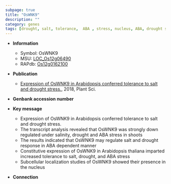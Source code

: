 ```yaml
---
subpage: true
title: "OsWNK9"
description: ""
category: genes
tags: [drought, salt, tolerance,  ABA , stress, nucleus, ABA, drought stress]
---
```


* **Information**  
    + Symbol: OsWNK9  
    + MSU: [LOC_Os12g06490](http://rice.plantbiology.msu.edu/cgi-bin/ORF_infopage.cgi?orf=LOC_Os12g06490)  
    + RAPdb: [Os12g0162100](http://rapdb.dna.affrc.go.jp/viewer/gbrowse_details/irgsp1?name=Os12g0162100)  

* **Publication**  
    + [Expression of OsWNK9 in Arabidopsis conferred tolerance to salt and drought stress.](http://www.ncbi.nlm.nih.gov/pubmed?term=Expression+of+OsWNK9+in+Arabidopsis+conferred+tolerance+to+salt+and+drought+stress.%5BTitle%5D), 2018, Plant Sci.

* **Genbank accession number**  

* **Key message**  
    + Expression of OsWNK9 in Arabidopsis conferred tolerance to salt and drought stress.
    + The transcript analysis revealed that OsWNK9 was strongly down regulated under salinity, drought and ABA stress in shoots
    + The results indicated that OsWNK9 may regulate salt and drought response in ABA dependent manner
    + Constitutive expression of OsWNK9 in Arabidopsis thaliana imparted increased tolerance to salt, drought, and ABA stress
    + Subcellular localization studies of OsWNK9 showed their presence in the nucleus

* **Connection**  



